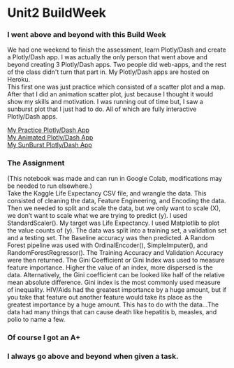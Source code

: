 # Unit2 BuildWeek

### I went above and beyond with this Build Week
We had one weekend to finish the assessment, learn Plotly/Dash and create a Plotly/Dash app. I was actually the only person that went above and beyond creating 3 Plotly/Dash apps. Two people did web-apps, and the rest of the class didn't turn that part in. My Plotly/Dash apps are hosted on Heroku.<br/>
This first one was just practice which consisted of a scatter plot and a map. After that I did an animation scatter plot, just because I thought it would show my skills and motivation. I was running out of time but, I saw a sunburst plot that I just had to do. All of which are fully interactive Plotly/Dash apps.<br/>

[My Practice Plotly/Dash App](https://data-science2021.herokuapp.com/)<br/>
[My Animated Plotly/Dash App](https://data-science2021-2.herokuapp.com/)<br/>
[My SunBurst Plotly/Dash App](https://data-science2021-3.herokuapp.com/)
### The Assignment 
(This notebook was made and can run in Google Colab, modifications may be needed to run elsewhere.)<br/>
Take the Kaggle Life Expectancy CSV file, and wrangle the data. This consisted of cleaning the data, Feature Engineering, and
Encoding the data. Then we needed to split and scale the data, but we only want to scale (X), we don’t want to scale what we are trying to predict (y). I used StandardScaler(). My target was Life Expectancy. I used Matplotlib to plot the value counts of (y). The data was split into a training set, a validation set and a testing set. The Baseline accuracy was then predicted.  A Random Forest pipeline was used with OrdinalEncoder(), SimpleImputer(), and RandomForestRegressor(). The Training Accuracy and Validation Accuracy were then returned. The Gini Coefficient or Gini Index was used to measure feature importance. Higher the value of an index, more dispersed is the data. Alternatively, the Gini coefficient can be looked like half of the relative mean absolute difference. Gini index is the most commonly used measure of inequality. HIV/Aids had the greatest importance by a huge amount, but if you take that feature out another feature would take its place as the greatest importance by a huge amount. This has to do with the data...The data had many things that can cause death like hepatitis b, measles, and polio to name a few.<br/>
### Of course I got an A+
### I always go above and beyond when given a task.
